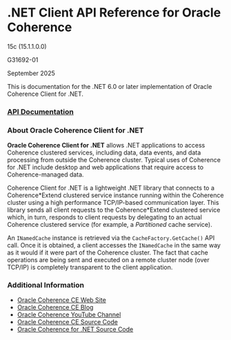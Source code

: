 # .NET Client API Reference for Oracle Coherence

15c (15.1.1.0.0)

G31692-01

September 2025

This is documentation for the .NET 6.0 or later implementation of Oracle Coherence Client for .NET.

### [API Documentation](api/)

### About Oracle Coherence Client for .NET

**Oracle Coherence Client for .NET** allows .NET applications to access Coherence clustered services, including data, data events, and data processing from outside the Coherence cluster. Typical uses of Coherence for .NET include desktop and web applications that require access to Coherence-managed data.

Coherence Client for .NET is a lightweight .NET library that connects to a Coherence\*Extend clustered service instance running within the Coherence cluster using a high performance TCP/IP-based communication layer. This library sends all client requests to the Coherence\*Extend clustered service which, in turn, responds to client requests by delegating to an actual Coherence clustered service (for example, a *Partitioned* cache service).

An `INamedCache` instance is retrieved via the `CacheFactory.GetCache()` API call. Once it is obtained, a client accesses the `INamedCache` in the same way as it would if it were part of the Coherence cluster. The fact that cache operations are being sent and executed on a remote cluster node (over TCP/IP) is completely transparent to the client application.

### Additional Information

* [Oracle Coherence CE Web Site](https://coherence.community/)
* [Oracle Coherence CE Blog](https://medium.com/oracle-coherence)
* [Oracle Coherence YouTube Channel](https://www.youtube.com/user/OracleCoherence)
* [Oracle Coherence CE Source Code](https://github.com/oracle/coherence)
* [Oracle Coherence for .NET Source Code](https://github.com/oracle/coherence-dotnet-extend-client)
